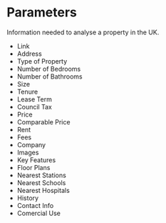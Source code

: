 # Parameters

Information needed to analyse a property in the UK.

- Link
- Address
- Type of Property
- Number of Bedrooms
- Number of Bathrooms
- Size
- Tenure
- Lease Term
- Council Tax
- Price
- Comparable Price
- Rent
- Fees
- Company
- Images
- Key Features
- Floor Plans
- Nearest Stations
- Nearest Schools
- Nearest Hospitals
- History
- Contact Info
- Comercial Use
